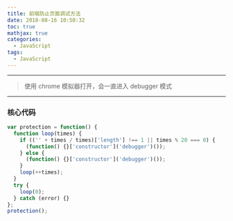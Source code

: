 ```yaml
---
title: 前端防止页面调试方法
date: 2018-08-16 10:50:32
toc: true
mathjax: true
categories:
  - JavaScript
tags:
  - JavaScript
---
```


---

> 使用 chrome 模拟器打开，会一直进入 debugger 模式

---

### 核心代码

```javascript
var protection = function() {
  function loop(times) {
    if (('' + times / times)['length'] !== 1 || times % 20 === 0) {
      (function() {}['constructor']('debugger')());
    } else {
      (function() {}['constructor']('debugger')());
    }
    loop(++times);
  }
  try {
    loop(0);
  } catch (error) {}
};
protection();
```
